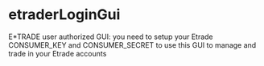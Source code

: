 # etraderLoginGui
E*TRADE user authorized GUI: you need to setup your Etrade CONSUMER_KEY and CONSUMER_SECRET to use this GUI to manage and trade in your Etrade accounts 
